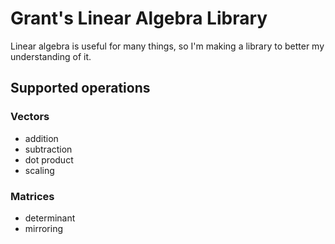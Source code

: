 # Grant's Linear Algebra Library

Linear algebra is useful for many things, so I'm making a library to better my understanding of it.

## Supported operations
### Vectors
- addition
- subtraction
- dot product
- scaling

### Matrices
- determinant
- mirroring
